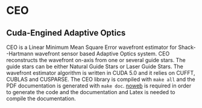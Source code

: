 CEO
===

Cuda-Engined Adaptive Optics
----------------------------

CEO is a Linear Minimum Mean Square Error wavefront estimator for Shack--Hartmann wavefront sensor based Adaptive Optics system.
CEO reconstructs the wavefront on-axis from one or several guide stars. The guide stars can be either Natural Guide Stars or Laser Guide Stars.
The wavefront estimator algorithm is written in CUDA 5.0 and it relies on CUFFT, CUBLAS and CUSPARSE.
The CEO library is compiled with `make all` and the PDF documentation is generated with `make doc`.
[noweb](http://www.cs.tufts.edu/~nr/noweb/) is required in order to generate the code and the documentation and Latex is needed to compile the documentation. 
